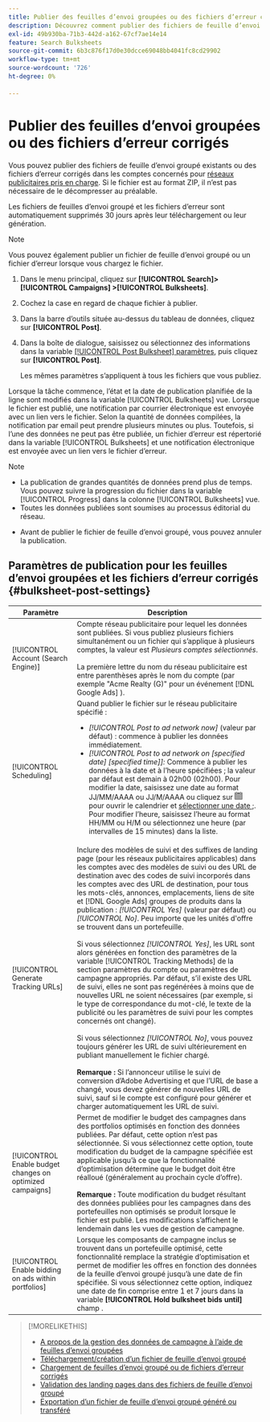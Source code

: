 ```yaml
---
title: Publier des feuilles d’envoi groupées ou des fichiers d’erreur corrigés
description: Découvrez comment publier des fichiers de feuille d’envoi groupé sur vos réseaux publicitaires.
exl-id: 49b930ba-71b3-442d-a162-67cf7ae14e14
feature: Search Bulksheets
source-git-commit: 6b3c876f17d0e30dcce69048bb4041fc8cd29902
workflow-type: tm+mt
source-wordcount: '726'
ht-degree: 0%

---
```


# Publier des feuilles d’envoi groupées ou des fichiers d’erreur corrigés

Vous pouvez publier des fichiers de feuille d’envoi groupé existants ou des fichiers d’erreur corrigés dans les comptes concernés pour [réseaux publicitaires pris en charge](bulksheet-about.md#bulksheet-functionality-by-network). Si le fichier est au format ZIP, il n’est pas nécessaire de le décompresser au préalable.

Les fichiers de feuilles d’envoi groupé et les fichiers d’erreur sont automatiquement supprimés 30 jours après leur téléchargement ou leur génération.

>[!NOTE]
>Vous pouvez également publier un fichier de feuille d’envoi groupé ou un fichier d’erreur lorsque vous chargez le fichier.

1. Dans le menu principal, cliquez sur **[!UICONTROL Search]> [!UICONTROL Campaigns] >[!UICONTROL Bulksheets]**.

1. Cochez la case en regard de chaque fichier à publier.

1. Dans la barre d’outils située au-dessus du tableau de données, cliquez sur **[!UICONTROL Post]**.

1. Dans la boîte de dialogue, saisissez ou sélectionnez des informations dans la variable [[!UICONTROL Post Bulksheet] paramètres](#bulksheet-post-settings), puis cliquez sur **[!UICONTROL Post]**.

   Les mêmes paramètres s’appliquent à tous les fichiers que vous publiez.

Lorsque la tâche commence, l’état et la date de publication planifiée de la ligne sont modifiés dans la variable [!UICONTROL Bulksheets] vue. Lorsque le fichier est publié, une notification par courrier électronique est envoyée avec un lien vers le fichier. Selon la quantité de données compilées, la notification par email peut prendre plusieurs minutes ou plus. Toutefois, si l’une des données ne peut pas être publiée, un fichier d’erreur est répertorié dans la variable [!UICONTROL Bulksheets] et une notification électronique est envoyée avec un lien vers le fichier d’erreur.

>[!NOTE]
>
>* La publication de grandes quantités de données prend plus de temps. Vous pouvez suivre la progression du fichier dans la variable [!UICONTROL Progress] dans la colonne [!UICONTROL Bulksheets] vue.
>* Toutes les données publiées sont soumises au processus éditorial du réseau.
* Avant de publier le fichier de feuille d’envoi groupé, vous pouvez annuler la publication.

## Paramètres de publication pour les feuilles d’envoi groupées et les fichiers d’erreur corrigés {#bulksheet-post-settings}

| Paramètre | Description |
|----|----|
| [!UICONTROL Account (Search Engine)] | Compte réseau publicitaire pour lequel les données sont publiées. Si vous publiez plusieurs fichiers simultanément ou un fichier qui s’applique à plusieurs comptes, la valeur est <i>Plusieurs comptes sélectionnés</i>.<br><br>La première lettre du nom du réseau publicitaire est entre parenthèses après le nom du compte (par exemple &quot;Acme Realty (G)&quot; pour un événement [!DNL Google Ads] ). |
| [!UICONTROL Scheduling] | Quand publier le fichier sur le réseau publicitaire spécifié :<ul><li><i>[!UICONTROL Post to ad network now]</i> (valeur par défaut) : commence à publier les données immédiatement.</li><li><i>[!UICONTROL Post to ad network on \[specified date\] \[specified time\]]:</i> Commence à publier les données à la date et à l’heure spécifiées ; la valeur par défaut est demain à 02h00 (02h00). Pour modifier la date, saisissez une date au format JJ/MM/AAAA ou JJ/M/AAAA ou cliquez sur ![Calendrier](/help/search-social-commerce/assets/calendar.png "Calendrier") pour ouvrir le calendrier et [sélectionner une date ;](/help/search-social-commerce/common-tasks/navigation-editing-selection/calendar.md). Pour modifier l’heure, saisissez l’heure au format HH/MM ou H/M ou sélectionnez une heure (par intervalles de 15 minutes) dans la liste.</li></ul> |
| [!UICONTROL Generate Tracking URLs] | Inclure des modèles de suivi et des suffixes de landing page (pour les réseaux publicitaires applicables) dans les comptes avec des modèles de suivi ou des URL de destination avec des codes de suivi incorporés dans les comptes avec des URL de destination, pour tous les mots-clés, annonces, emplacements, liens de site et [!DNL Google Ads] groupes de produits dans la publication : <i>[!UICONTROL Yes]</i> (valeur par défaut) ou <i>[!UICONTROL No]</i>. Peu importe que les unités d&#39;offre se trouvent dans un portefeuille.<br><br>Si vous sélectionnez <i>[!UICONTROL Yes]</i>, les URL sont alors générées en fonction des paramètres de la variable [!UICONTROL Tracking Methods] de la section paramètres du compte ou paramètres de campagne appropriés. Par défaut, s’il existe des URL de suivi, elles ne sont pas regénérées à moins que de nouvelles URL ne soient nécessaires (par exemple, si le type de correspondance du mot-clé, le texte de la publicité ou les paramètres de suivi pour les comptes concernés ont changé).<br><br>Si vous sélectionnez <i>[!UICONTROL No]</i>, vous pouvez toujours générer les URL de suivi ultérieurement en publiant manuellement le fichier chargé.<br><br><b>Remarque :</b> Si l’annonceur utilise le suivi de conversion d’Adobe Advertising et que l’URL de base a changé, vous devez générer de nouvelles URL de suivi, sauf si le compte est configuré pour générer et charger automatiquement les URL de suivi. |
| [!UICONTROL Enable budget changes on optimized campaigns] | Permet de modifier le budget des campagnes dans des portfolios optimisés en fonction des données publiées. Par défaut, cette option n’est pas sélectionnée. Si vous sélectionnez cette option, toute modification du budget de la campagne spécifiée est applicable jusqu’à ce que la fonctionnalité d’optimisation détermine que le budget doit être réalloué (généralement au prochain cycle d’offre).<br><br><b>Remarque :</b> Toute modification du budget résultant des données publiées pour les campagnes dans des portefeuilles non optimisés se produit lorsque le fichier est publié. Les modifications s’affichent le lendemain dans les vues de gestion de campagne. |
| [!UICONTROL Enable bidding on ads within portfolios] | Lorsque les composants de campagne inclus se trouvent dans un portefeuille optimisé, cette fonctionnalité remplace la stratégie d’optimisation et permet de modifier les offres en fonction des données de la feuille d’envoi groupé jusqu’à une date de fin spécifiée. Si vous sélectionnez cette option, indiquez une date de fin comprise entre 1 et 7 jours dans la variable **[!UICONTROL Hold bulksheet bids until]** champ . |

>[!MORELIKETHIS]
>
>* [A propos de la gestion des données de campagne à l’aide de feuilles d’envoi groupées](bulksheet-about.md)
>* [Téléchargement/création d’un fichier de feuille d’envoi groupé](bulksheet-download.md)
>* [Chargement de feuilles d’envoi groupé ou de fichiers d’erreur corrigés](bulksheet-upload.md)
>* [Validation des landing pages dans des fichiers de feuille d’envoi groupé](bulksheet-validate-landing-pages.md)
>* [Exportation d’un fichier de feuille d’envoi groupé généré ou transféré](bulksheet-export.md)
